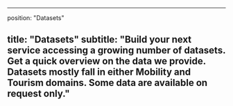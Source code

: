

---
position: "Datasets"

title: "Datasets"
subtitle: "Build your next service accessing **a growing number of datasets**. Get a quick overview on the data we provide. Datasets mostly fall in either Mobility and Tourism domains. Some data are available on request only."
---


